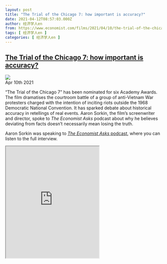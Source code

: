 ```yaml
---
layout: post
title: "The Trial of the Chicago 7: how important is accuracy?"
date: 2021-04-12T08:57:03.000Z
author: 经济学人en
from: https://www.economist.com/films/2021/04/10/the-trial-of-the-chicago-7-how-important-is-accuracy
tags: [ 经济学人en ]
categories: [ 经济学人en ]
---
```

<!--1618217823000-->
[The Trial of the Chicago 7: how important is accuracy?](https://www.economist.com/films/2021/04/10/the-trial-of-the-chicago-7-how-important-is-accuracy)
------

<div>
<img src="https://images.weserv.nl/?url=www.economist.com/img/b/1920/1080/90/sites/default/files/aaron-sorkin-webimage-thumb-final.jpg"/><div></div><aside ><div ><time itemscope="" itemType="http://schema.org/DateTime" dateTime="2021-04-10T11:39:47Z" >Apr 10th 2021</time><meta itemProp="author" content="The Economist"/></div><div ></div></aside><p >“The Trial of the Chicago 7” has been nominated for six Academy Awards. The film dramatises the courtroom battle of a group of anti-Vietnam War protesters charged with the intention of inciting riots outside the 1968 Democratic National Convention. It has sparked debate about historical accuracy in retellings of real events. Aaron Sorkin, the film’s screenwriter and director, spoke to <em>The Economist Asks</em> podcast about why he believes deviating from facts doesn’t necessarily mean losing the truth.</p><p >Aaron Sorkin was speaking to <a href="https://www.economist.com/podcasts/2021/04/01/how-important-is-truth-in-historical-drama"><em>The Economist Asks</em> podcast</a>, where you can listen to the full interview. </p><p ><iframe height="360" src="https://www.youtube.com/embed/ucnqP7wUi0A?enablejsapi=1"></iframe></p>
</div>
